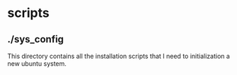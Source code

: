 # scripts

##  ./sys_config

This directory contains all the installation scripts that I need to initialization a new ubuntu system.
